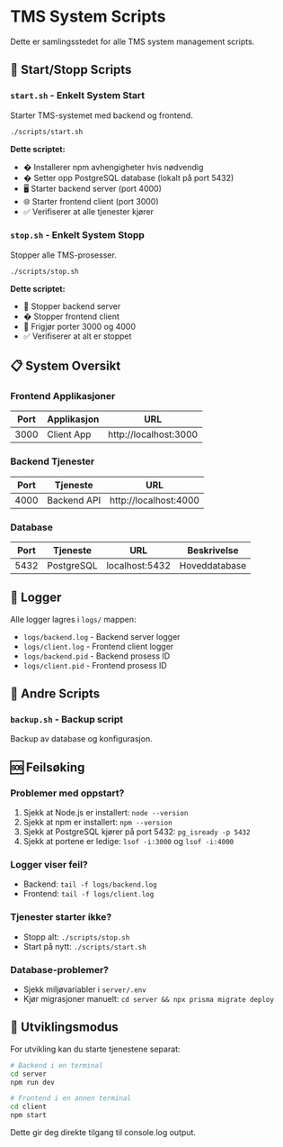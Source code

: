 # TMS System Scripts

Dette er samlingsstedet for alle TMS system management scripts.

## 🚀 Start/Stopp Scripts

### `start.sh` - Enkelt System Start
Starter TMS-systemet med backend og frontend.

```bash
./scripts/start.sh
```

**Dette scriptet:**
- � Installerer npm avhengigheter hvis nødvendig
- �️ Setter opp PostgreSQL database (lokalt på port 5432)
- 🖥️ Starter backend server (port 4000)
- 🌐 Starter frontend client (port 3000)
- ✅ Verifiserer at alle tjenester kjører

### `stop.sh` - Enkelt System Stopp
Stopper alle TMS-prosesser.

```bash
./scripts/stop.sh
```

**Dette scriptet:**
- 🛑 Stopper backend server
- � Stopper frontend client
- 🔌 Frigjør porter 3000 og 4000
- ✅ Verifiserer at alt er stoppet

## 📋 System Oversikt

### Frontend Applikasjoner
| Port | Applikasjon | URL |
|------|-------------|-----|
| 3000 | Client App | http://localhost:3000 |

### Backend Tjenester
| Port | Tjeneste | URL |
|------|----------|-----|
| 4000 | Backend API | http://localhost:4000 |

### Database
| Port | Tjeneste | URL | Beskrivelse |
|------|----------|-----|-------------|
| 5432 | PostgreSQL | localhost:5432 | Hoveddatabase |

## 📝 Logger

Alle logger lagres i `logs/` mappen:
- `logs/backend.log` - Backend server logger
- `logs/client.log` - Frontend client logger
- `logs/backend.pid` - Backend prosess ID
- `logs/client.pid` - Frontend prosess ID

## 🔧 Andre Scripts

### `backup.sh` - Backup script
Backup av database og konfigurasjon.

## 🆘 Feilsøking

### Problemer med oppstart?
1. Sjekk at Node.js er installert: `node --version`
2. Sjekk at npm er installert: `npm --version`
3. Sjekk at PostgreSQL kjører på port 5432: `pg_isready -p 5432`
4. Sjekk at portene er ledige: `lsof -i:3000` og `lsof -i:4000`

### Logger viser feil?
- Backend: `tail -f logs/backend.log`
- Frontend: `tail -f logs/client.log`

### Tjenester starter ikke?
- Stopp alt: `./scripts/stop.sh`
- Start på nytt: `./scripts/start.sh`

### Database-problemer?
- Sjekk miljøvariabler i `server/.env`
- Kjør migrasjoner manuelt: `cd server && npx prisma migrate deploy`

## 🎯 Utviklingsmodus

For utvikling kan du starte tjenestene separat:

```bash
# Backend i en terminal
cd server
npm run dev

# Frontend i en annen terminal
cd client  
npm start
```

Dette gir deg direkte tilgang til console.log output. 